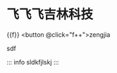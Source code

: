 ---
---

# 飞飞飞吉林科技
<script setup>
import { ref } from "vue"; 

const f = ref(0)

</script>

{{f}}
<button @click="f++">zengjia</button>

sdf

::: info
sldkfjlskj
:::
